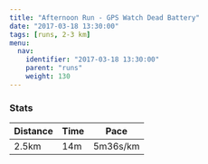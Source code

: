 ```yaml
---
title: "Afternoon Run - GPS Watch Dead Battery"
date: "2017-03-18 13:30:00"
tags: [runs, 2-3 km]
menu:
  nav:
    identifier: "2017-03-18 13:30:00"
    parent: "runs"
    weight: 130
---
```


### Stats

| Distance | Time | Pace |
|----------|------|------|
|2.5km|14m|5m36s/km|
